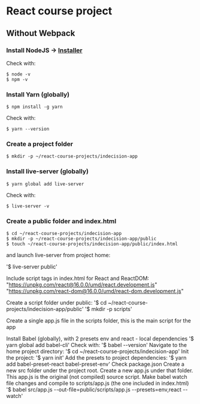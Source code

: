 # React course project
## Without Webpack
### Install NodeJS -> [Installer](https://nodejs.org/)
Check with:
```
$ node -v 
$ npm -v
```
### Install Yarn (globally)
```
$ npm install -g yarn
```
Check with:
```
$ yarn --version
```
### Create a project folder
```
$ mkdir -p ~/react-course-projects/indecision-app
```
### Install live-server (globally)
```
$ yarn global add live-server
```
Check with:
```
$ live-server -v
```
### Create a public folder and index.html
```
$ cd ~/react-course-projects/indecision-app
$ mkdir -p ~/react-course-projects/indecision-app/public
$ touch ~/react-course-projects/indecision-app/public/index.html
```
and launch live-server from project home:

'$ live-server public'

Include script tags in index.html for React and ReactDOM:
"https://unpkg.com/react@16.0.0/umd/react.development.js"
"https://unpkg.com/react-dom@16.0.0/umd/react-dom.development.js" 

Create a script folder under public:
'$ cd ~/react-course-projects/indecision-app/public'
'$ mkdir -p scripts'

Create a single app.js file in the scripts folder, this is the main script for the app

Install Babel (globally), with 2 presets env and react - local dependencies
'$ yarn global add babel-cli'
Check with:
'$ babel --version'
Navigate to the home project directory:
'$ cd ~/react-course-projects/indecision-app'
Init the project:
'$ yarn init'
Add the presets to project dependencies:
'$ yarn add babel-preset-react babel-preset-env'
Check package.json
Create a new src folder under the project root. Create a new app.js under that folder.
This app.js is the original (not compiled) source script.
Make babel watch file changes and compile to scripts/app.js (the one included in index.html)
'$ babel src/app.js --out-file=public/scripts/app.js --presets=env,react --watch' 



